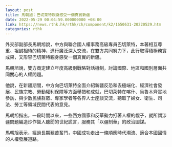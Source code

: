 ```yaml
---
layout: post
title: 馬朝旭：巴切萊特親身感受一個真實新疆
date: 2022-05-29 00:04:59.000000000 +08:00
link: https://news.rthk.hk/rthk/ch/component/k2/1650631-20220529.htm
categories: rthk
---
```


外交部副部長馬朝旭說，中方與聯合國人權事務高級專員巴切萊特，本著相互尊重、坦誠相待的精神，進行廣泛深入交流，在雙方共同努力下，此行取得積極務實成果，又形容巴切萊特親身感受一個真實的新疆。
 
馬朝旭說，雙方商定建立年度高級別戰略對話機制，討論國際、地區和國別層面共同關心的人權問題。 

他說，在新疆期間，中方向巴切萊特全面介紹新疆反恐和去極端化、經濟社會發展、民族宗教、勞動權利保障等方面舉措和成就，巴切萊特在喀什、烏魯木齊實地參訪，與少數民族群眾、專家學者等各界人士座談交流，聽取了婦女、衛生、司法、勞工等領域民間代表的意見。  
 
馬朝旭指出，一段時間以來，一些西方國家和反華勢力打著人權的幌子，就所謂涉疆問題編造炒作聳人聽聞的世紀謊言，服務其「以疆制華」的政治圖謀。

馬朝旭表示，經過長期艱苦奮鬥，中國成功走出一條順應時代潮流、適合本國國情的人權發展道路。
